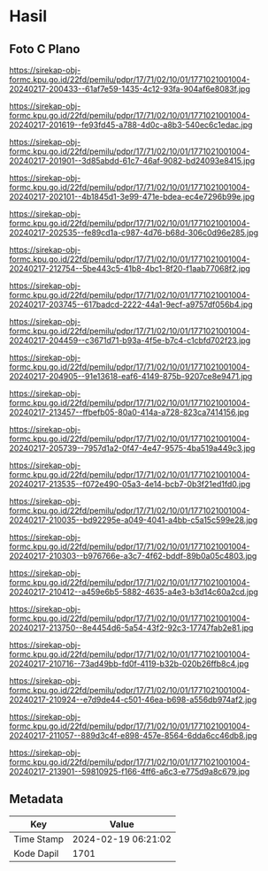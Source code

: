 # Hasil

## Foto C Plano

https://sirekap-obj-formc.kpu.go.id/22fd/pemilu/pdpr/17/71/02/10/01/1771021001004-20240217-200433--61af7e59-1435-4c12-93fa-904af6e8083f.jpg

https://sirekap-obj-formc.kpu.go.id/22fd/pemilu/pdpr/17/71/02/10/01/1771021001004-20240217-201619--fe93fd45-a788-4d0c-a8b3-540ec6c1edac.jpg

https://sirekap-obj-formc.kpu.go.id/22fd/pemilu/pdpr/17/71/02/10/01/1771021001004-20240217-201901--3d85abdd-61c7-46af-9082-bd24093e8415.jpg

https://sirekap-obj-formc.kpu.go.id/22fd/pemilu/pdpr/17/71/02/10/01/1771021001004-20240217-202101--4b1845d1-3e99-471e-bdea-ec4e7296b99e.jpg

https://sirekap-obj-formc.kpu.go.id/22fd/pemilu/pdpr/17/71/02/10/01/1771021001004-20240217-202535--fe89cd1a-c987-4d76-b68d-306c0d96e285.jpg

https://sirekap-obj-formc.kpu.go.id/22fd/pemilu/pdpr/17/71/02/10/01/1771021001004-20240217-212754--5be443c5-41b8-4bc1-8f20-f1aab77068f2.jpg

https://sirekap-obj-formc.kpu.go.id/22fd/pemilu/pdpr/17/71/02/10/01/1771021001004-20240217-203745--617badcd-2222-44a1-9ecf-a9757df056b4.jpg

https://sirekap-obj-formc.kpu.go.id/22fd/pemilu/pdpr/17/71/02/10/01/1771021001004-20240217-204459--c3671d71-b93a-4f5e-b7c4-c1cbfd702f23.jpg

https://sirekap-obj-formc.kpu.go.id/22fd/pemilu/pdpr/17/71/02/10/01/1771021001004-20240217-204905--91e13618-eaf6-4149-875b-9207ce8e9471.jpg

https://sirekap-obj-formc.kpu.go.id/22fd/pemilu/pdpr/17/71/02/10/01/1771021001004-20240217-213457--ffbefb05-80a0-414a-a728-823ca7414156.jpg

https://sirekap-obj-formc.kpu.go.id/22fd/pemilu/pdpr/17/71/02/10/01/1771021001004-20240217-205739--7957d1a2-0f47-4e47-9575-4ba519a449c3.jpg

https://sirekap-obj-formc.kpu.go.id/22fd/pemilu/pdpr/17/71/02/10/01/1771021001004-20240217-213535--f072e490-05a3-4e14-bcb7-0b3f21ed1fd0.jpg

https://sirekap-obj-formc.kpu.go.id/22fd/pemilu/pdpr/17/71/02/10/01/1771021001004-20240217-210035--bd92295e-a049-4041-a4bb-c5a15c599e28.jpg

https://sirekap-obj-formc.kpu.go.id/22fd/pemilu/pdpr/17/71/02/10/01/1771021001004-20240217-210303--b976766e-a3c7-4f62-bddf-89b0a05c4803.jpg

https://sirekap-obj-formc.kpu.go.id/22fd/pemilu/pdpr/17/71/02/10/01/1771021001004-20240217-210412--a459e6b5-5882-4635-a4e3-b3d14c60a2cd.jpg

https://sirekap-obj-formc.kpu.go.id/22fd/pemilu/pdpr/17/71/02/10/01/1771021001004-20240217-213750--8e4454d6-5a54-43f2-92c3-17747fab2e81.jpg

https://sirekap-obj-formc.kpu.go.id/22fd/pemilu/pdpr/17/71/02/10/01/1771021001004-20240217-210716--73ad49bb-fd0f-4119-b32b-020b26ffb8c4.jpg

https://sirekap-obj-formc.kpu.go.id/22fd/pemilu/pdpr/17/71/02/10/01/1771021001004-20240217-210924--e7d9de44-c501-46ea-b698-a556db974af2.jpg

https://sirekap-obj-formc.kpu.go.id/22fd/pemilu/pdpr/17/71/02/10/01/1771021001004-20240217-211057--889d3c4f-e898-457e-8564-6dda6cc46db8.jpg

https://sirekap-obj-formc.kpu.go.id/22fd/pemilu/pdpr/17/71/02/10/01/1771021001004-20240217-213901--59810925-f166-4ff6-a6c3-e775d9a8c679.jpg


## Metadata

| Key        | Value               |
| ---------- | ------------------- |
| Time Stamp | 2024-02-19 06:21:02 |
| Kode Dapil | 1701                |



